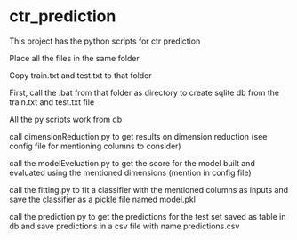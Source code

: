 # ctr_prediction
This project has the python scripts for ctr prediction

Place all the files in the same folder

Copy train.txt and test.txt to that folder

First, call the .bat from that folder as directory to create sqlite db from the train.txt and test.txt file

All the py scripts work from db

call dimensionReduction.py to get results on dimension reduction (see config file for mentioning columns to consider)

call the modelEveluation.py to get the score for the model built and evaluated using the mentioned dimensions (mention in config file)

call the fitting.py to fit a classifier with the mentioned columns as inputs and save the classifier as a pickle file named model.pkl

call the prediction.py to get the predictions for the test set saved as table in db and save predictions in a csv file with name predictions.csv



